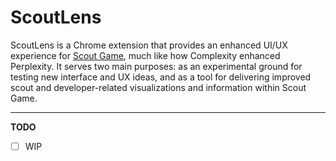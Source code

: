 # ScoutLens

ScoutLens is a Chrome extension that provides an enhanced UI/UX experience for [Scout Game](https://scoutgame.xyz/), much like how Complexity enhanced Perplexity. It serves two main purposes: as an experimental ground for testing new interface and UX ideas, and as a tool for delivering improved scout and developer-related visualizations and information within Scout Game.

---

**TODO**

- [ ] WIP
